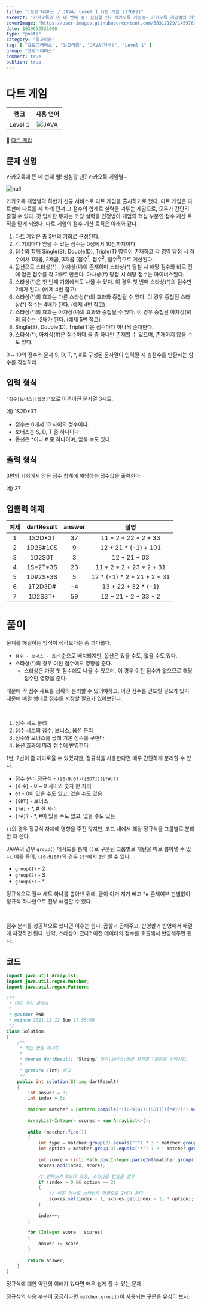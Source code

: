 ```yaml
---
title: "[프로그래머스 / JAVA] Level 1 다트 게임 (17682)"
excerpt: "카카오톡에 뜬 네 번째 별! 심심할 땐? 카카오톡 게임별~ 카카오톡 게임별의 하반기 신규 서비스로 다트 게임을 출시하기로 했다. 다트 게임은 다트판에 다트를 세 차례 던져 그 점수의 합계로 실력을 겨루는 게임으로, 모두가 간단히 즐길 수 있다. 갓 입사한 무지는 코딩 실력을 인정받아 게임의 핵심 부분인 점수 계산 로직을 맡게 되었다. 다트 게임의 점수 계산 로직은 아래와 같다."
coverImage: "https://user-images.githubusercontent.com/50317129/145976356-6b5d1430-31c0-4c34-829e-6be8f747ab19.png"
date: 1639652531000
type: "posts"
category: "알고리즘"
tag: [ "프로그래머스", "알고리즘", "JAVA(자바)", "Level 1" ]
group: "프로그래머스"
comment: true
publish: true
---
```


# 다트 게임

|  랭크   |                                                      사용 언어                                                      |
| :-----: | :-----------------------------------------------------------------------------------------------------------------: |
| Level 1 | ![JAVA](https://shields.io/badge/java-JDK%2011-lightgray?logo=java&style=plastic&logoColor=white&labelColor=orange) |

🔗 [다트 게임](https://programmers.co.kr/learn/courses/30/lessons/17682)





## 문제 설명

카카오톡에 뜬 네 번째 별! 심심할 땐? 카카오톡 게임별~

![null](http://t1.kakaocdn.net/welcome2018/gamestar.png)

카카오톡 게임별의 하반기 신규 서비스로 다트 게임을 출시하기로 했다. 다트 게임은 다트판에 다트를 세 차례 던져 그 점수의 합계로 실력을 겨루는 게임으로, 모두가 간단히 즐길 수 있다.
갓 입사한 무지는 코딩 실력을 인정받아 게임의 핵심 부분인 점수 계산 로직을 맡게 되었다. 다트 게임의 점수 계산 로직은 아래와 같다.

1. 다트 게임은 총 3번의 기회로 구성된다.
2. 각 기회마다 얻을 수 있는 점수는 0점에서 10점까지이다.
3. 점수와 함께 Single(S), Double(D), Triple(T) 영역이 존재하고 각 영역 당첨 시 점수에서 1제곱, 2제곱, 3제곱 (점수$^1$, 점수$^2$, 점수$^3$)으로 계산된다.
4. 옵션으로 스타상(\*) , 아차상(#)이 존재하며 스타상(\*) 당첨 시 해당 점수와 바로 전에 얻은 점수를 각 2배로 만든다. 아차상(#) 당첨 시 해당 점수는 마이너스된다.
5. 스타상(\*)은 첫 번째 기회에서도 나올 수 있다. 이 경우 첫 번째 스타상(\*)의 점수만 2배가 된다. (예제 4번 참고)
6. 스타상(\*)의 효과는 다른 스타상(\*)의 효과와 중첩될 수 있다. 이 경우 중첩된 스타상(\*) 점수는 4배가 된다. (예제 4번 참고)
7. 스타상(\*)의 효과는 아차상(#)의 효과와 중첩될 수 있다. 이 경우 중첩된 아차상(#)의 점수는 -2배가 된다. (예제 5번 참고)
8. Single(S), Double(D), Triple(T)은 점수마다 하나씩 존재한다.
9. 스타상(\*), 아차상(#)은 점수마다 둘 중 하나만 존재할 수 있으며, 존재하지 않을 수도 있다.

0 ~ 10의 정수와 문자 S, D, T, *, #로 구성된 문자열이 입력될 시 총점수를 반환하는 함수를 작성하라.





## 입력 형식

`"점수|보너스|[옵션]"`으로 이루어진 문자열 3세트.

예) 1S2D\*3T

* 점수는 0에서 10 사이의 정수이다.
* 보너스는 S, D, T 중 하나이다.
* 옵선은 \*이나 # 중 하나이며, 없을 수도 있다.





## 출력 형식

3번의 기회에서 얻은 점수 합계에 해당하는 정수값을 출력한다.

예) 37





## 입출력 예제

| 예제  | dartResult | answer |            설명             |
| :---: | :--------: | :----: | :-------------------------: |
|   1   |  1S2D\*3T  |   37   |    11 * 2 + 22 * 2 + 33     |
|   2   |  1D2S#10S  |   9    |    12 + 21 * (-1) + 101     |
|   3   |   1D2S0T   |   3    |        12 + 21 + 03         |
|   4   | 1S\*2T\*3S |   23   |  11 * 2 * 2 + 23 * 2 + 31   |
|   5   | 1D#2S\*3S  |   5    | 12 * (-1) * 2 + 21 * 2 + 31 |
|   6   |  1T2D3D#   |   -4   |     13 + 22 + 32 * (-1)     |
|   7   |  1D2S3T\*  |   59   |    12 + 21 * 2 + 33 * 2     |










# 풀이

문제를 해결하는 방식이 생각보다는 좀 까다롭다.

* `점수 - 보너스 - 옵션` 순으로 배치되지만, 옵션은 있을 수도, 없을 수도 있다.
* 스타상(\*)의 경우 이전 점수에도 영향을 준다.
  * 스타상은 가장 첫 점수에도 나올 수 있으며, 이 경우 이전 점수가 없으므로 해당 점수만 영향을 준다.

때문에 각 점수 세트를 정확히 분리할 수 있어야하고, 이전 점수를 건드릴 필요가 있기 때문에 배열 형태로 점수를 저장할 필요가 있어보인다.

<br />

1. 점수 세트 분리
2. 점수 세트의 점수, 보너스, 옵션 분리
3. 점수와 보너스를 곱해 기본 점수를 구한다
4. 옵션 효과에 따라 점수에 반영한다

1번, 2번이 좀 까다로울 수 있겠지만, 정규식을 사용한다면 매우 간단하게 분리할 수 있다.

* 점수 분리 정규식 - `([0-9]0?)([SDT])([*#]?)`
* `[0-9]` - 0 ~ 9 사이의 숫자 한 자리
* `0?` - 0이 있을 수도 있고, 없을 수도 있음
* `[SDT]` - 보너스
* `[*#]` - *, # 한 자리
* `[*#]?` - *, #이 있을 수도 있고, 없을 수도 있음

`()`의 경우 정규식 자체에 영향을 주진 않지만, 코드 내에서 해당 정규식을 그룹별로 분리할 때 쓴다.

JAVA의 경우 `group()` 메서드를 통해 `()`로 구분된 그룹별로 패턴을 따로 뽑아낼 수 있다. 예를 들어, `([0-9]0?)`의 경우 `2S*`에서 `2`만 뺄 수 있다.

* `group(1)` - 2
* `group(2)` - S
* `group(3)` - *

정규식으로 점수 세트 하나를 뽑아낸 뒤에, 굳이 이거 저거 빼고 *# 존재여부 판별없이 정규식 하나만으로 전부 해결할 수 있다.

<br />

점수 분리를 성공적으로 했다면 이후는 쉽다. 곱할거 곱해주고, 반영할거 반영해서 배열에 저장하면 된다. 만약, 스타상이 떴다? 이전 데이터의 점수를 호출해서 반영해주면 된다.





## 코드

``` java
import java.util.ArrayList;
import java.util.regex.Matcher;
import java.util.regex.Pattern;

/**
 * 다트 게임 클래스
 *
 * @author RWB
 * @since 2021.12.12 Sun 17:55:08
 */
class Solution
{
	/**
	 * 해답 반환 메서드
	 *
	 * @param dartResult: [String] 점수|보너스|옵션 문자열 (옵션은 선택사항)
	 *
	 * @return [int] 해답
	 */
	public int solution(String dartResult)
	{
		int answer = 0;
		int index = 0;
		
		Matcher matcher = Pattern.compile("([0-9]0?)([SDT])([*#]?)").matcher(dartResult);
		
		ArrayList<Integer> scores = new ArrayList<>();
		
		while (matcher.find())
		{
			int type = matcher.group(2).equals("T") ? 3 : matcher.group(2).equals("D") ? 2 : 1;
			int option = matcher.group(3).equals("*") ? 2 : matcher.group(3).equals("#") ? -1 : 1;
			
			int score = (int) Math.pow(Integer.parseInt(matcher.group(1)), type) * option;
			scores.add(index, score);
			
			// 인덱스가 0보다 크고, 스타상을 받았을 경우
			if (index > 0 && option == 2)
			{
				// 이전 점수도 스타상의 영향으로 2배가 된다.
				scores.set(index - 1, scores.get(index - 1) * option);
			}
			
			index++;
		}
		
		for (Integer score : scores)
		{
			answer += score;
		}
		
		return answer;
	}
}
```

정규식에 대한 약간의 이해가 있다면 매우 쉽게 풀 수 있는 문제.

정규식의 사용 부분이 궁금하다면 `matcher.group()`이 사용되는 구문을 유심히 보자.
